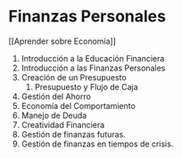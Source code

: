 # Finanzas Personales

[[Aprender sobre Economía]]

1. Introducción a la Educación Financiera
2. Introducción a las Finanzas Personales
3. Creación de un Presupuesto
	1. Presupuesto y Flujo de Caja
4. Gestión del Ahorro
5. Economía del Comportamiento
6. Manejo de Deuda
7. Creatividad Financiera
8. Gestión de finanzas futuras.
9. Gestión de finanzas en tiempos de crisis.